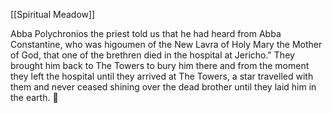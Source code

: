 [[Spiritual Meadow]]
 
Abba Polychronios the priest told us that he had heard from Abba Constantine, who was higoumen of the New Lavra of Holy Mary the Mother of God, that one of the brethren died in the hospital at Jericho." They brought him back to The Towers to bury him there and from the moment they left the hospital until they arrived at The Towers, a star travelled with them and never ceased shining over the dead brother until they laid him in the earth.  
